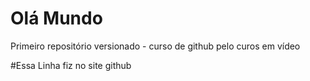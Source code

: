 # Olá Mundo
 Primeiro repositório versionado - curso de github pelo curos em vídeo
 
 #Essa Linha fiz no site github
